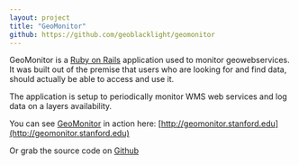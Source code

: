 ```yaml
---
layout: project
title: "GeoMonitor"
github: https://github.com/geoblacklight/geomonitor
---
```

GeoMonitor is a [Ruby on Rails](https://github.com/rails/rails) application used to monitor geowebservices. It was built out of the premise that users who are looking for and find data, should actually be able to access and use it.

The application is setup to periodically monitor WMS web services and log data on a layers availability.

You can see [GeoMonitor](https://github.com/geoblacklight/geomonitor) in action here: [http://geomonitor.stanford.edu](http://geomonitor.stanford.edu)

Or grab the source code on [Github](https://github.com/geoblacklight/geomonitor)
